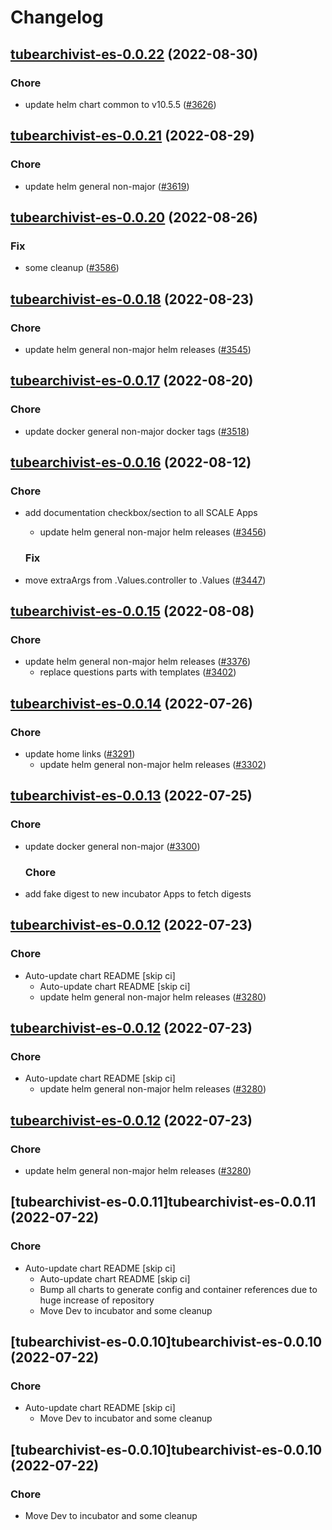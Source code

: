 # Changelog



## [tubearchivist-es-0.0.22](https://github.com/truecharts/charts/compare/tubearchivist-es-0.0.21...tubearchivist-es-0.0.22) (2022-08-30)

### Chore

- update helm chart common to v10.5.5 ([#3626](https://github.com/truecharts/charts/issues/3626))




## [tubearchivist-es-0.0.21](https://github.com/truecharts/charts/compare/tubearchivist-es-0.0.20...tubearchivist-es-0.0.21) (2022-08-29)

### Chore

- update helm general non-major ([#3619](https://github.com/truecharts/charts/issues/3619))




## [tubearchivist-es-0.0.20](https://github.com/truecharts/charts/compare/tubearchivist-es-0.0.18...tubearchivist-es-0.0.20) (2022-08-26)

### Fix

- some cleanup ([#3586](https://github.com/truecharts/charts/issues/3586))




## [tubearchivist-es-0.0.18](https://github.com/truecharts/charts/compare/tubearchivist-es-0.0.17...tubearchivist-es-0.0.18) (2022-08-23)

### Chore

- update helm general non-major helm releases ([#3545](https://github.com/truecharts/charts/issues/3545))




## [tubearchivist-es-0.0.17](https://github.com/truecharts/charts/compare/tubearchivist-es-0.0.16...tubearchivist-es-0.0.17) (2022-08-20)

### Chore

- update docker general non-major docker tags ([#3518](https://github.com/truecharts/charts/issues/3518))




## [tubearchivist-es-0.0.16](https://github.com/truecharts/charts/compare/tubearchivist-es-0.0.15...tubearchivist-es-0.0.16) (2022-08-12)

### Chore

- add documentation checkbox/section to all SCALE Apps
  - update helm general non-major helm releases ([#3456](https://github.com/truecharts/charts/issues/3456))

  ### Fix

- move extraArgs from .Values.controller to .Values ([#3447](https://github.com/truecharts/charts/issues/3447))




## [tubearchivist-es-0.0.15](https://github.com/truecharts/charts/compare/tubearchivist-es-0.0.14...tubearchivist-es-0.0.15) (2022-08-08)

### Chore

- update helm general non-major helm releases ([#3376](https://github.com/truecharts/charts/issues/3376))
  - replace questions parts with templates ([#3402](https://github.com/truecharts/charts/issues/3402))




## [tubearchivist-es-0.0.14](https://github.com/truecharts/apps/compare/tubearchivist-es-0.0.13...tubearchivist-es-0.0.14) (2022-07-26)

### Chore

- update home links ([#3291](https://github.com/truecharts/apps/issues/3291))
  - update helm general non-major helm releases ([#3302](https://github.com/truecharts/apps/issues/3302))




## [tubearchivist-es-0.0.13](https://github.com/truecharts/apps/compare/tubearchivist-es-0.0.12...tubearchivist-es-0.0.13) (2022-07-25)

### Chore

- update docker general non-major ([#3300](https://github.com/truecharts/apps/issues/3300))

  ### Chore

- add fake digest to new incubator Apps to fetch digests




## [tubearchivist-es-0.0.12](https://github.com/truecharts/apps/compare/tubearchivist-es-0.0.11...tubearchivist-es-0.0.12) (2022-07-23)

### Chore

- Auto-update chart README [skip ci]
  - Auto-update chart README [skip ci]
  - update helm general non-major helm releases ([#3280](https://github.com/truecharts/apps/issues/3280))




## [tubearchivist-es-0.0.12](https://github.com/truecharts/apps/compare/tubearchivist-es-0.0.11...tubearchivist-es-0.0.12) (2022-07-23)

### Chore

- Auto-update chart README [skip ci]
  - update helm general non-major helm releases ([#3280](https://github.com/truecharts/apps/issues/3280))




## [tubearchivist-es-0.0.12](https://github.com/truecharts/apps/compare/tubearchivist-es-0.0.11...tubearchivist-es-0.0.12) (2022-07-23)

### Chore

- update helm general non-major helm releases ([#3280](https://github.com/truecharts/apps/issues/3280))




## [tubearchivist-es-0.0.11]tubearchivist-es-0.0.11 (2022-07-22)

### Chore

- Auto-update chart README [skip ci]
  - Auto-update chart README [skip ci]
  - Bump all charts to generate config and container references due to huge increase of repository
  - Move Dev to incubator and some cleanup




## [tubearchivist-es-0.0.10]tubearchivist-es-0.0.10 (2022-07-22)

### Chore

- Auto-update chart README [skip ci]
  - Move Dev to incubator and some cleanup




## [tubearchivist-es-0.0.10]tubearchivist-es-0.0.10 (2022-07-22)

### Chore

- Move Dev to incubator and some cleanup
